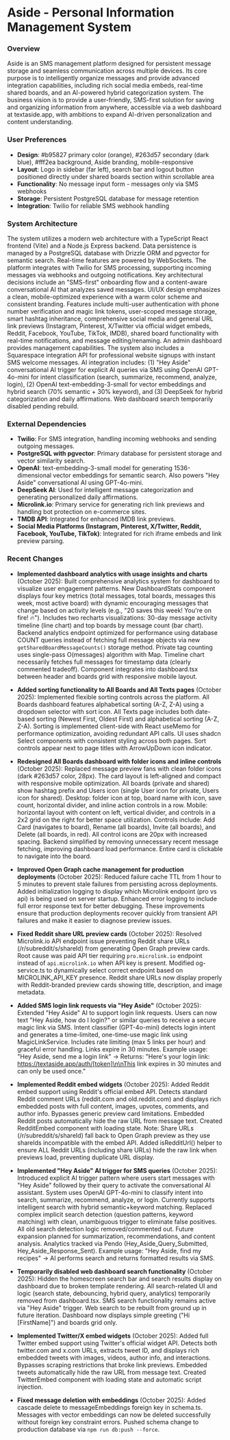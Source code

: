 # Aside - Personal Information Management System

### Overview
Aside is an SMS management platform designed for persistent message storage and seamless communication across multiple devices. Its core purpose is to intelligently organize messages and provide advanced integration capabilities, including rich social media embeds, real-time shared boards, and an AI-powered hybrid categorization system. The business vision is to provide a user-friendly, SMS-first solution for saving and organizing information from anywhere, accessible via a web dashboard at textaside.app, with ambitions to expand AI-driven personalization and content understanding.

### User Preferences
- **Design**: #b95827 primary color (orange), #263d57 secondary (dark blue), #fff2ea background, Aside branding, mobile-responsive
- **Layout**: Logo in sidebar (far left), search bar and logout button positioned directly under shared boards section within scrollable area
- **Functionality**: No message input form - messages only via SMS webhooks
- **Storage**: Persistent PostgreSQL database for message retention
- **Integration**: Twilio for reliable SMS webhook handling

### System Architecture
The system utilizes a modern web architecture with a TypeScript React frontend (Vite) and a Node.js Express backend. Data persistence is managed by a PostgreSQL database with Drizzle ORM and pgvector for semantic search. Real-time features are powered by WebSockets. The platform integrates with Twilio for SMS processing, supporting incoming messages via webhooks and outgoing notifications. Key architectural decisions include an "SMS-first" onboarding flow and a content-aware conversational AI that analyzes saved messages. UI/UX design emphasizes a clean, mobile-optimized experience with a warm color scheme and consistent branding. Features include multi-user authentication with phone number verification and magic link tokens, user-scoped message storage, smart hashtag inheritance, comprehensive social media and general URL link previews (Instagram, Pinterest, X/Twitter via official widget embeds, Reddit, Facebook, YouTube, TikTok, IMDB), shared board functionality with real-time notifications, and message editing/renaming. An admin dashboard provides management capabilities. The system also includes a Squarespace integration API for professional website signups with instant SMS welcome messages. AI integration includes: (1) "Hey Aside" conversational AI trigger for explicit AI queries via SMS using OpenAI GPT-4o-mini for intent classification (search, summarize, recommend, analyze, login), (2) OpenAI text-embedding-3-small for vector embeddings and hybrid search (70% semantic + 30% keyword), and (3) DeepSeek for hybrid categorization and daily affirmations. Web dashboard search temporarily disabled pending rebuild.

### External Dependencies
- **Twilio**: For SMS integration, handling incoming webhooks and sending outgoing messages.
- **PostgreSQL with pgvector**: Primary database for persistent storage and vector similarity search.
- **OpenAI**: text-embedding-3-small model for generating 1536-dimensional vector embeddings for semantic search. Also powers "Hey Aside" conversational AI using GPT-4o-mini.
- **DeepSeek AI**: Used for intelligent message categorization and generating personalized daily affirmations.
- **Microlink.io**: Primary service for generating rich link previews and handling bot protection on e-commerce sites.
- **TMDB API**: Integrated for enhanced IMDB link previews.
- **Social Media Platforms (Instagram, Pinterest, X/Twitter, Reddit, Facebook, YouTube, TikTok)**: Integrated for rich iframe embeds and link preview parsing.

### Recent Changes
- **Implemented dashboard analytics with usage insights and charts** (October 2025): Built comprehensive analytics system for dashboard to visualize user engagement patterns. New DashboardStats component displays four key metrics (total messages, total boards, messages this week, most active board) with dynamic encouraging messages that change based on activity levels (e.g., "20 saves this week! You're on fire! 🔥"). Includes two recharts visualizations: 30-day message activity timeline (line chart) and top boards by message count (bar chart). Backend analytics endpoint optimized for performance using database COUNT queries instead of fetching full message objects via new `getSharedBoardMessageCounts()` storage method. Private tag counting uses single-pass O(messages) algorithm with Map. Timeline chart necessarily fetches full messages for timestamp data (clearly commented tradeoff). Component integrates into dashboard.tsx between header and boards grid with responsive mobile layout.

- **Added sorting functionality to All Boards and All Texts pages** (October 2025): Implemented flexible sorting controls across the platform. All Boards dashboard features alphabetical sorting (A-Z, Z-A) using a dropdown selector with sort icon. All Texts page includes both date-based sorting (Newest First, Oldest First) and alphabetical sorting (A-Z, Z-A). Sorting is implemented client-side with React useMemo for performance optimization, avoiding redundant API calls. UI uses shadcn Select components with consistent styling across both pages. Sort controls appear next to page titles with ArrowUpDown icon indicator.

- **Redesigned All Boards dashboard with folder icons and inline controls** (October 2025): Replaced message preview fans with clean folder icons (dark #263d57 color, 28px). The card layout is left-aligned and compact with responsive mobile optimization. All boards (private and shared) show hashtag prefix and Users icon (single User icon for private, Users icon for shared). Desktop: folder icon at top, board name with icon, save count, horizontal divider, and inline action controls in a row. Mobile: horizontal layout with content on left, vertical divider, and controls in a 2x2 grid on the right for better space utilization. Controls include: Add Card (navigates to board), Rename (all boards), Invite (all boards), and Delete (all boards, in red). All control icons are 20px with increased spacing. Backend simplified by removing unnecessary recent message fetching, improving dashboard load performance. Entire card is clickable to navigate into the board.


- **Improved Open Graph cache management for production deployments** (October 2025): Reduced failure cache TTL from 1 hour to 5 minutes to prevent stale failures from persisting across deployments. Added initialization logging to display which Microlink endpoint (pro vs api) is being used on server startup. Enhanced error logging to include full error response text for better debugging. These improvements ensure that production deployments recover quickly from transient API failures and make it easier to diagnose preview issues.
- **Fixed Reddit share URL preview cards** (October 2025): Resolved Microlink.io API endpoint issue preventing Reddit share URLs (/r/subreddit/s/shareId) from generating Open Graph preview cards. Root cause was paid API tier requiring `pro.microlink.io` endpoint instead of `api.microlink.io` when API key is present. Modified og-service.ts to dynamically select correct endpoint based on MICROLINK_API_KEY presence. Reddit share URLs now display properly with Reddit-branded preview cards showing title, description, and image metadata.
- **Added SMS login link requests via "Hey Aside"** (October 2025): Extended "Hey Aside" AI to support login link requests. Users can now text "Hey Aside, how do I login?" or similar queries to receive a secure magic link via SMS. Intent classifier (GPT-4o-mini) detects login intent and generates a time-limited, one-time-use magic link using MagicLinkService. Includes rate limiting (max 5 links per hour) and graceful error handling. Links expire in 30 minutes. Example usage: "Hey Aside, send me a login link" → Returns: "Here's your login link: https://textaside.app/auth/[token]\n\nThis link expires in 30 minutes and can only be used once."
- **Implemented Reddit embed widgets** (October 2025): Added Reddit embed support using Reddit's official embed API. Detects standard Reddit comment URLs (reddit.com and old.reddit.com) and displays rich embedded posts with full content, images, upvotes, comments, and author info. Bypasses generic preview card limitations. Embedded Reddit posts automatically hide the raw URL from message text. Created RedditEmbed component with loading state. Note: Share URLs (/r/subreddit/s/shareId) fall back to Open Graph preview as they use shareIds incompatible with the embed API. Added isRedditUrl() helper to ensure ALL Reddit URLs (including share URLs) hide the raw link when previews load, preventing duplicate URL display.
- **Implemented "Hey Aside" AI trigger for SMS queries** (October 2025): Introduced explicit AI trigger pattern where users start messages with "Hey Aside" followed by their query to activate the conversational AI assistant. System uses OpenAI GPT-4o-mini to classify intent into search, summarize, recommend, analyze, or login. Currently supports intelligent search with hybrid semantic+keyword matching. Replaced complex implicit search detection (question patterns, keyword matching) with clean, unambiguous trigger to eliminate false positives. All old search detection logic removed/commented out. Future expansion planned for summarization, recommendations, and content analysis. Analytics tracked via Pendo (Hey_Aside_Query_Submitted, Hey_Aside_Response_Sent). Example usage: "Hey Aside, find my recipes" → AI performs search and returns formatted results via SMS.
- **Temporarily disabled web dashboard search functionality** (October 2025): Hidden the homescreen search bar and search results display on dashboard due to broken template rendering. All search-related UI and logic (search state, debouncing, hybrid query, analytics) temporarily removed from dashboard.tsx. SMS search functionality remains active via "Hey Aside" trigger. Web search to be rebuilt from ground up in future iteration. Dashboard now displays simple greeting ("Hi [FirstName]") and boards grid only.
- **Implemented Twitter/X embed widgets** (October 2025): Added full Twitter embed support using Twitter's official widget API. Detects both twitter.com and x.com URLs, extracts tweet ID, and displays rich embedded tweets with images, videos, author info, and interactions. Bypasses scraping restrictions that broke link previews. Embedded tweets automatically hide the raw URL from message text. Created TwitterEmbed component with loading state and automatic script injection.
- **Fixed message deletion with embeddings** (October 2025): Added cascade delete to messageEmbeddings foreign key in schema.ts. Messages with vector embeddings can now be deleted successfully without foreign key constraint errors. Pushed schema change to production database via `npm run db:push --force`.
